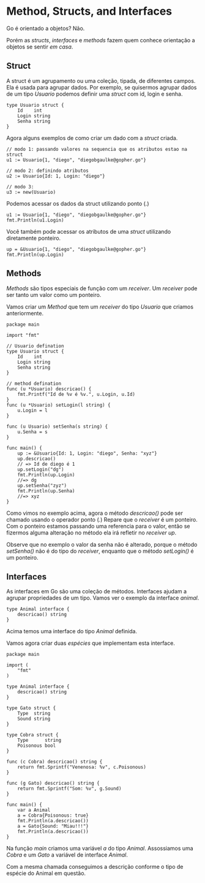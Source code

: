 # Method, Structs, and Interfaces

Go é orientado a objetos? Não.

Porém as *structs*, *interfaces* e *methods* fazem quem conhece orientação a objetos se sentir _em casa_.

## Struct

A struct é um agrupamento ou uma coleção, tipada, de diferentes campos. Ela é usada para agrupar dados. Por exemplo, se quisermos agrupar dados de um tipo *Usuario* podemos definir uma *struct* com id, login e senha.

```golang
type Usuario struct {
	Id    int
	Login string
	Senha string
}
```

Agora alguns exemplos de como criar um dado com a *struct* criada.

```golang
// modo 1: passando valores na sequencia que os atributos estao na struct
u1 := Usuario{1, "diego", "diegobgaulke@gopher.go"}

// modo 2: definindo atributos
u2 := Usuario{Id: 1, Login: "diego"}

// modo 3:
u3 := new(Usuario)
```

Podemos acessar os dados da struct utilizando ponto (.)

```golang
u1 := Usuario{1, "diego", "diegobgaulke@gopher.go"}
fmt.Println(u1.Login)
```

Você também pode acessar os atributos de uma *struct* utilizando diretamente ponteiro.

```golang
up = &Usuario{1, "diego", "diegobgaulke@gopher.go"}
fmt.Println(up.Login)
```

## Methods

*Methods*  são tipos especiais de função com um *receiver*. Um *receiver* pode ser tanto um valor como um ponteiro.

Vamos criar um *Method* que tem um *receiver* do tipo *Usuario* que criamos anteriormente.

```golang
package main

import "fmt"

// Usuario defination
type Usuario struct {
	Id    int
	Login string
	Senha string
}

// method defination
func (u *Usuario) descricao() {
	fmt.Printf("Id de %v é %v.", u.Login, u.Id)
}
func (u *Usuario) setLogin(l string) {
	u.Login = l
}

func (u Usuario) setSenha(s string) {
	u.Senha = s
}

func main() {
	up := &Usuario{Id: 1, Login: "diego", Senha: "xyz"}
	up.descricao()
	// => Id de diego é 1
	up.setLogin("dg")
	fmt.Println(up.Login)
	//=> dg
	up.setSenha("zyz")
	fmt.Println(up.Senha)
	//=> xyz
}
```

Como vimos no exemplo acima, agora o método *descricao()* pode ser chamado usando o operador ponto (*.*)
Repare que o *receiver* é um ponteiro. Com o ponteiro estamos passando uma referencia para o valor, então se fizermos alguma alteração no método ela irá refletir no *receiver* *up*.

Observe que no exemplo o valor da senha não é alterado, porque o método *setSenha()* não é do tipo do *receiver*, enquanto que o método *setLogin()* é um ponteiro.

## Interfaces

As interfaces em Go são uma coleção de métodos. Interfaces ajudam a agrupar propriedades de um tipo.
Vamos ver o exemplo da interface *animal*.

```golang
type Animal interface {
    descricao() string
}
```

Acima temos uma interface do tipo *Animal* definida. 

Vamos agora criar duas _espécies_ que implementam esta interface.

```golang
package main

import (
	"fmt"
)

type Animal interface {
	descricao() string
}

type Gato struct {
	Type  string
	Sound string
}

type Cobra struct {
	Type      string
	Poisonous bool
}

func (c Cobra) descricao() string {
	return fmt.Sprintf("Venenosa: %v", c.Poisonous)
}

func (g Gato) descricao() string {
	return fmt.Sprintf("Som: %v", g.Sound)
}

func main() {
	var a Animal
	a = Cobra{Poisonous: true}
	fmt.Println(a.descricao())
	a = Gato{Sound: "Miau!!!"}
	fmt.Println(a.descricao())
}
```

Na função *main* criamos uma variável *a* do tipo *Animal*.
Assossiamos uma *Cobra* e um *Gato* a variável de interface *Animal*.

Com a mesma chamada conseguimos a descrição conforme o tipo de espécie do Animal em questão.